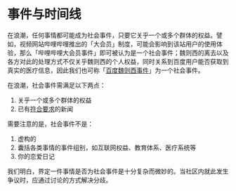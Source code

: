 # 事件与时间线

在浪潮，任何事情都可能成为社会事件，只要它关乎一个或多个群体的权益。譬如，视频网站哔哩哔哩推出的「大会员」制度，可能会影响到该站用户的使用体验，那么「哔哩哔哩大会员事件」即可被认为是一个社会事件；魏则西的离去以及各方对此的处理方式不仅关乎魏则西的个人权益，同时关系到百度用户能否获取到真实的医疗信息，因此我们也可称「[百度魏则西事件](https://langchao.org/@Link/10-bai-du-wei-ze-xi-shi-jian)」为一个社会事件。

在浪潮，社会事件需满足以下两点：

1. 关乎一个或多个群体的权益
2. 已有[符合要求](../contribute/xin-wen-bian-ji-shi/ru-he-zhai-lu-xin-wen.md#xin-wen-lu-yong-biao-zhun)的新闻

需要注意的是，社会事件不是：

1. 虚构的
2. 囊括各类事情的事件组别，如互联网权益、教育体系、医疗系统等
3. 你的恋爱日记

我们明白，界定一件事情是否为社会事件是十分复杂而微妙的。当社区内就此发生争议时，应通过讨论的方式解决分歧。
